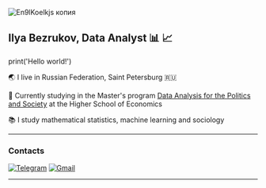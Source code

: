 
![En9lKoelkjs копия](https://github.com/user-attachments/assets/168e55af-6d6c-42e5-b64e-2cffbefe50e1)

## Ilya Bezrukov, Data Analyst :bar_chart: :chart_with_upwards_trend:

print('Hello world!')

:earth_asia: I live in Russian Federation, Saint Petersburg :ru:

:school: Currently studying in the Master's program [Data Analysis for the Politics and Society](https://spb.hse.ru/en/ma/daps/) at the Higher School of Economics

:books: I study mathematical statistics, machine learning and sociology

---

### Contacts

[![Telegram](https://img.shields.io/badge/Telegram-26A5E4?style=flat&logo=telegram&logoColor=white)](https://t.me/ilyaplunk)
[![Gmail](https://img.shields.io/badge/Gmail-EA4335?style=flat&logo=gmail&logoColor=white)](stalkerpro100ilya@gmail.com)



---





